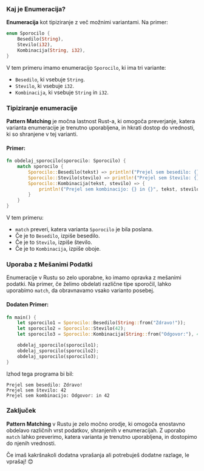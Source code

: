 ### Kaj je Enumeracija?

**Enumeracija** kot tipiziranje z več možnimi variantami. Na primer:

```rust
enum Sporocilo {
    Besedilo(String),
    Stevilo(i32),
    Kombinacija(String, i32),
}
```

V tem primeru imamo enumeracijo `Sporocilo`, ki ima tri variante:
- `Besedilo`, ki vsebuje `String`.
- `Stevilo`, ki vsebuje `i32`.
- `Kombinacija`, ki vsebuje `String` in `i32`.

### Tipiziranje enumeracije
**Pattern Matching** je močna lastnost Rust-a, ki omogoča preverjanje, katera varianta enumeracije je trenutno uporabljena, in hkrati dostop do vrednosti, ki so shranjene v tej varianti.

#### Primer:

```rust
fn obdelaj_sporocilo(sporocilo: Sporocilo) {
    match sporocilo {
        Sporocilo::Besedilo(tekst) => println!("Prejel sem besedilo: {}", tekst),
        Sporocilo::Stevilo(stevilo) => println!("Prejel sem število: {}", stevilo),
        Sporocilo::Kombinacija(tekst, stevilo) => {
            println!("Prejel sem kombinacijo: {} in {}", tekst, stevilo)
        }
    }
}
```

V tem primeru:
- `match` preveri, katera varianta `Sporocilo` je bila poslana.
- Če je to `Besedilo`, izpiše besedilo.
- Če je to `Stevilo`, izpiše število.
- Če je to `Kombinacija`, izpiše oboje.

### Uporaba z Mešanimi Podatki

Enumeracije v Rustu so zelo uporabne, ko imamo opravka z mešanimi podatki. Na primer, če želimo obdelati različne tipe sporočil, lahko uporabimo `match`, da obravnavamo vsako varianto posebej.

#### Dodaten Primer:

```rust
fn main() {
    let sporocilo1 = Sporocilo::Besedilo(String::from("Zdravo!"));
    let sporocilo2 = Sporocilo::Stevilo(42);
    let sporocilo3 = Sporocilo::Kombinacija(String::from("Odgovor:"), 42);

    obdelaj_sporocilo(sporocilo1);
    obdelaj_sporocilo(sporocilo2);
    obdelaj_sporocilo(sporocilo3);
}
```

Izhod tega programa bi bil:

```
Prejel sem besedilo: Zdravo!
Prejel sem število: 42
Prejel sem kombinacijo: Odgovor: in 42
```

### Zaključek

**Pattern Matching** v Rustu je zelo močno orodje, ki omogoča enostavno obdelavo različnih vrst podatkov, shranjenih v enumeracijah. Z uporabo `match` lahko preverimo, katera varianta je trenutno uporabljena, in dostopimo do njenih vrednosti.

Če imaš kakršnakoli dodatna vprašanja ali potrebuješ dodatne razlage, le vprašaj! 😊

